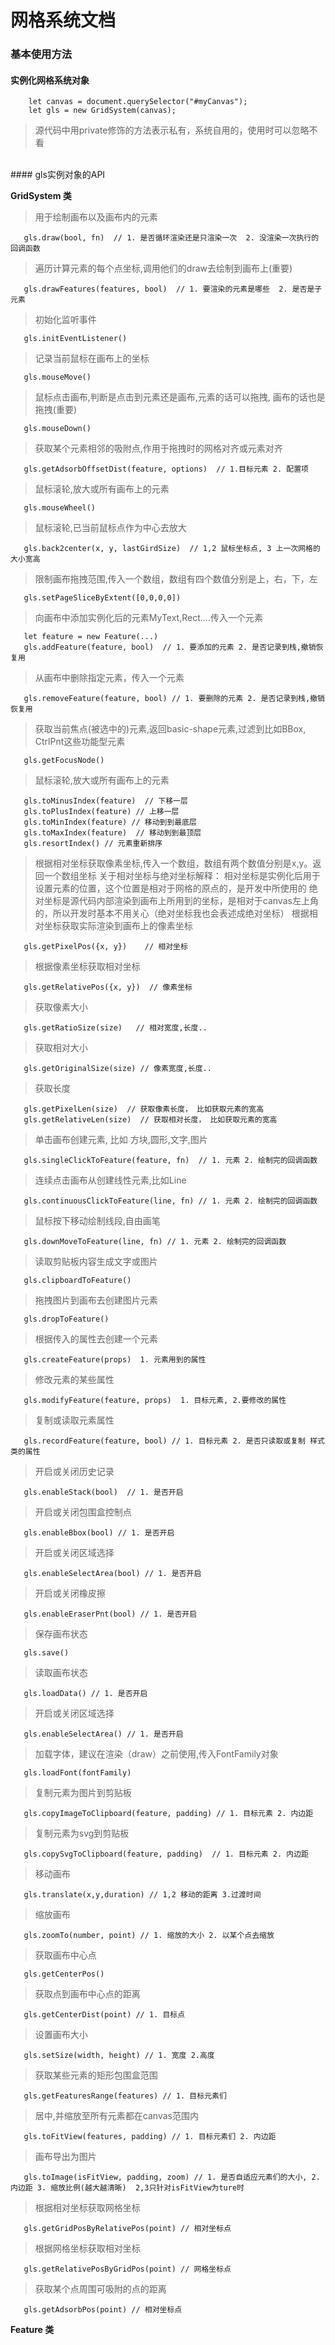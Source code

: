 # 网格系统文档

### 基本使用方法

#### 实例化网格系统对象
```
    let canvas = document.querySelector("#myCanvas");
    let gls = new GridSystem(canvas);
```
> 源代码中用private修饰的方法表示私有，系统自用的，使用时可以忽略不看
<br>
#### gls实例对象的API
<br>

**GridSystem 类**

> 用于绘制画布以及画布内的元素
```
   gls.draw(bool, fn)  // 1. 是否循环渲染还是只渲染一次  2. 没渲染一次执行的回调函数
```
> 遍历计算元素的每个点坐标,调用他们的draw去绘制到画布上(重要)
```
   gls.drawFeatures(features, bool)  // 1. 要渲染的元素是哪些  2. 是否是子元素
```
> 初始化监听事件
```
   gls.initEventListener()
```
> 记录当前鼠标在画布上的坐标
```
   gls.mouseMove()
```
> 鼠标点击画布,判断是点击到元素还是画布,元素的话可以拖拽, 画布的话也是拖拽(重要)
```
   gls.mouseDown()
```
> 获取某个元素相邻的吸附点,作用于拖拽时的网格对齐或元素对齐
```
   gls.getAdsorbOffsetDist(feature, options)  // 1.目标元素 2. 配置项
```
> 鼠标滚轮,放大或所有画布上的元素
```
   gls.mouseWheel()
```
> 鼠标滚轮,已当前鼠标点作为中心去放大
```
   gls.back2center(x, y, lastGirdSize)  // 1,2 鼠标坐标点, 3 上一次网格的大小宽高
```
> 限制画布拖拽范围,传入一个数组，数组有四个数值分别是上，右，下，左
```
   gls.setPageSliceByExtent([0,0,0,0])
```
> 向画布中添加实例化后的元素MyText,Rect....传入一个元素
```
   let feature = new Feature(...)
   gls.addFeature(feature, bool)  // 1. 要添加的元素 2. 是否记录到栈,撤销恢复用
```
> 从画布中删除指定元素，传入一个元素
```
   gls.removeFeature(feature, bool) // 1. 要删除的元素 2. 是否记录到栈,撤销恢复用
```
> 获取当前焦点(被选中的)元素,返回basic-shape元素,过滤到比如BBox, CtrlPnt这些功能型元素
```
   gls.getFocusNode()
```
> 鼠标滚轮,放大或所有画布上的元素
```
   gls.toMinusIndex(feature)  // 下移一层 
   gls.toPlusIndex(feature) // 上移一层
   gls.toMinIndex(feature) // 移动到到最底层
   gls.toMaxIndex(feature)  // 移动到到最顶层
   gls.resortIndex() // 元素重新排序
```
> 根据相对坐标获取像素坐标,传入一个数组，数组有两个数值分别是x,y。返回一个数组坐标
关于相对坐标与绝对坐标解释：
相对坐标是实例化后用于设置元素的位置，这个位置是相对于网格的原点的，是开发中所使用的
绝对坐标是源代码内部渲染到画布上所用到的坐标，是相对于canvas左上角的，所以开发时基本不用关心（绝对坐标我也会表述成绝对坐标）
 根据相对坐标获取实际渲染到画布上的像素坐标
```
   gls.getPixelPos({x, y})    // 相对坐标
```
> 根据像素坐标获取相对坐标
```
   gls.getRelativePos({x, y})  // 像素坐标
```
> 获取像素大小
```
   gls.getRatioSize(size)   // 相对宽度,长度..
```
> 获取相对大小
```
   gls.getOriginalSize(size) // 像素宽度,长度..
```
> 获取长度
```
   gls.getPixelLen(size)  // 获取像素长度， 比如获取元素的宽高
   gls.getRelativeLen(size)  // 获取相对长度， 比如获取元素的宽高
```
> 单击画布创建元素, 比如 方块,圆形,文字,图片
```
   gls.singleClickToFeature(feature, fn)  // 1. 元素 2. 绘制完的回调函数
```
> 连续点击画布从创建线性元素,比如Line
```
   gls.continuousClickToFeature(line, fn) // 1. 元素 2. 绘制完的回调函数
```
> 鼠标按下移动绘制线段,自由画笔
```
   gls.downMoveToFeature(line, fn) // 1. 元素 2. 绘制完的回调函数
```
> 读取剪贴板内容生成文字或图片
```
   gls.clipboardToFeature()
```
> 拖拽图片到画布去创建图片元素
```
   gls.dropToFeature()
```
> 根据传入的属性去创建一个元素
```
   gls.createFeature(props)  1. 元素用到的属性
```
> 修改元素的某些属性
```
   gls.modifyFeature(feature, props)  1. 目标元素, 2.要修改的属性
```
> 复制或读取元素属性
```
   gls.recordFeature(feature, bool) // 1. 目标元素 2. 是否只读取或复制 样式类的属性
```
> 开启或关闭历史记录
```
   gls.enableStack(bool)  // 1. 是否开启
```
> 开启或关闭包围盒控制点
```
   gls.enableBbox(bool) // 1. 是否开启
```
> 开启或关闭区域选择
```
   gls.enableSelectArea(bool) // 1. 是否开启
```
> 开启或关闭橡皮擦
```
   gls.enableEraserPnt(bool) // 1. 是否开启
```
> 保存画布状态
```
   gls.save()
```
> 读取画布状态
```
   gls.loadData() // 1. 是否开启
```
> 开启或关闭区域选择
```
   gls.enableSelectArea() // 1. 是否开启
```
> 加载字体，建议在渲染（draw）之前使用,传入FontFamily对象
```
   gls.loadFont(fontFamily)
```
> 复制元素为图片到剪贴板
```
   gls.copyImageToClipboard(feature, padding) // 1. 目标元素 2. 内边距
```
> 复制元素为svg到剪贴板
```
   gls.copySvgToClipboard(feature, padding)  // 1. 目标元素 2. 内边距
```
> 移动画布
```
   gls.translate(x,y,duration) // 1,2 移动的距离 3.过渡时间
```
> 缩放画布
```
   gls.zoomTo(number, point) // 1. 缩放的大小 2. 以某个点去缩放
```
> 获取画布中心点
```
   gls.getCenterPos() 
```
> 获取点到画布中心点的距离
```
   gls.getCenterDist(point) // 1. 目标点
```
> 设置画布大小
```
   gls.setSize(width, height) // 1. 宽度 2.高度
```
> 获取某些元素的矩形包围盒范围
```
   gls.getFeaturesRange(features) // 1. 目标元素们
```
> 居中,并缩放至所有元素都在canvas范围内
```
   gls.toFitView(features, padding) // 1. 目标元素们 2. 内边距
```
> 画布导出为图片
```
   gls.toImage(isFitView, padding, zoom) // 1. 是否自适应元素们的大小, 2. 内边距 3. 缩放比例(越大越清晰)  2,3只针对isFitView为ture时
```
> 根据相对坐标获取网格坐标
```
   gls.getGridPosByRelativePos(point) // 相对坐标点
```
> 根据网格坐标获取相对坐标
```
   gls.getRelativePosByGridPos(point) // 网格坐标点
```
> 获取某个点周围可吸附的点的距离
```
   gls.getAdsorbPos(point) // 相对坐标点
```

**Feature 类**